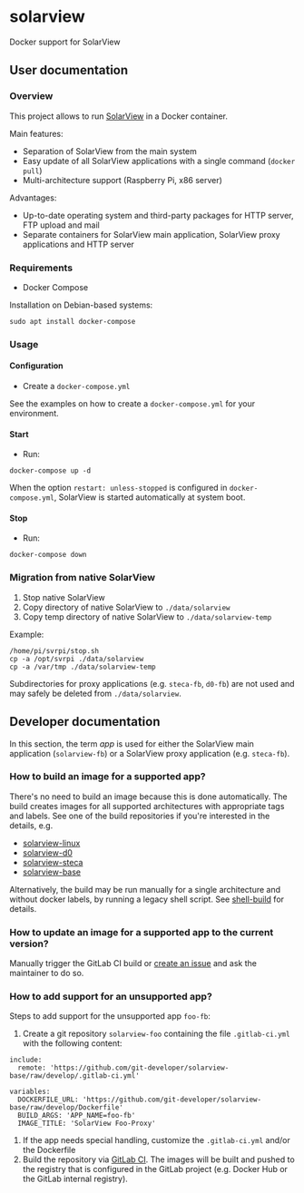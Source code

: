 # solarview
Docker support for SolarView

## User documentation
### Overview
This project allows to run [SolarView](https://www.solarview.info/solarview_linux.aspx) in a Docker container.

Main features:
* Separation of SolarView from the main system
* Easy update of all SolarView applications with a single command (`docker pull`)
* Multi-architecture support (Raspberry Pi, x86 server)

Advantages:
* Up-to-date operating system and third-party packages for HTTP server, FTP upload and mail
* Separate containers for SolarView main application, SolarView proxy applications and HTTP server

### Requirements
* Docker Compose

Installation on Debian-based systems:

```sudo apt install docker-compose```

### Usage
#### Configuration
* Create a `docker-compose.yml`

See the examples on how to create a `docker-compose.yml` for your environment.

#### Start
* Run:

```docker-compose up -d```

When the option `restart: unless-stopped` is configured in `docker-compose.yml`, SolarView is started automatically at system boot.

#### Stop
* Run:

```docker-compose down```

### Migration from native SolarView

1. Stop native SolarView
1. Copy directory of native SolarView to `./data/solarview`
1. Copy temp directory of native SolarView to `./data/solarview-temp`

Example:

```
/home/pi/svrpi/stop.sh
cp -a /opt/svrpi ./data/solarview
cp -a /var/tmp ./data/solarview-temp
```

Subdirectories for proxy applications (e.g. `steca-fb`, `d0-fb`) are not used and may safely be deleted from `./data/solarview`.

## Developer documentation
In this section, the term _app_ is used for either the SolarView main application (`solarview-fb`) or a SolarView proxy application (e.g. `steca-fb`).

### How to build an image for a supported app?
There's no need to build an image because this is done automatically.
The build creates images for all supported architectures with appropriate tags and labels.
See one of the build repositories if you're interested in the details, e.g.
* [solarview-linux](https://github.com/git-developer/solarview-linux)
* [solarview-d0](https://github.com/git-developer/solarview-d0)
* [solarview-steca](https://github.com/git-developer/solarview-steca)
* [solarview-base](https://github.com/git-developer/solarview-base)

Alternatively, the build may be run manually for a single architecture and without docker labels,
by running a legacy shell script. See [shell-build](https://github.com/git-developer/solarview/tree/shell-build#how-to-build-an-image-for-a-supported-app) for details.

### How to update an image for a supported app to the current version?
Manually trigger the GitLab CI build or [create an issue](https://github.com/git-developer/solarview/issues) and ask the maintainer to do so.

### How to add support for an unsupported app?
Steps to add support for the unsupported app `foo-fb`:

1. Create a git repository `solarview-foo` containing the file `.gitlab-ci.yml` with the following content:
``` 
include:
  remote: 'https://github.com/git-developer/solarview-base/raw/develop/.gitlab-ci.yml'

variables:
  DOCKERFILE_URL: 'https://github.com/git-developer/solarview-base/raw/develop/Dockerfile'
  BUILD_ARGS: 'APP_NAME=foo-fb'
  IMAGE_TITLE: 'SolarView Foo-Proxy'
```
1. If the app needs special handling, customize the `.gitlab-ci.yml` and/or the Dockerfile
1. Build the repository via [GitLab CI](https://gitlab.com/).
   The images will be built and pushed to the registry that is configured in the GitLab project
   (e.g. Docker Hub or the GitLab internal registry).
